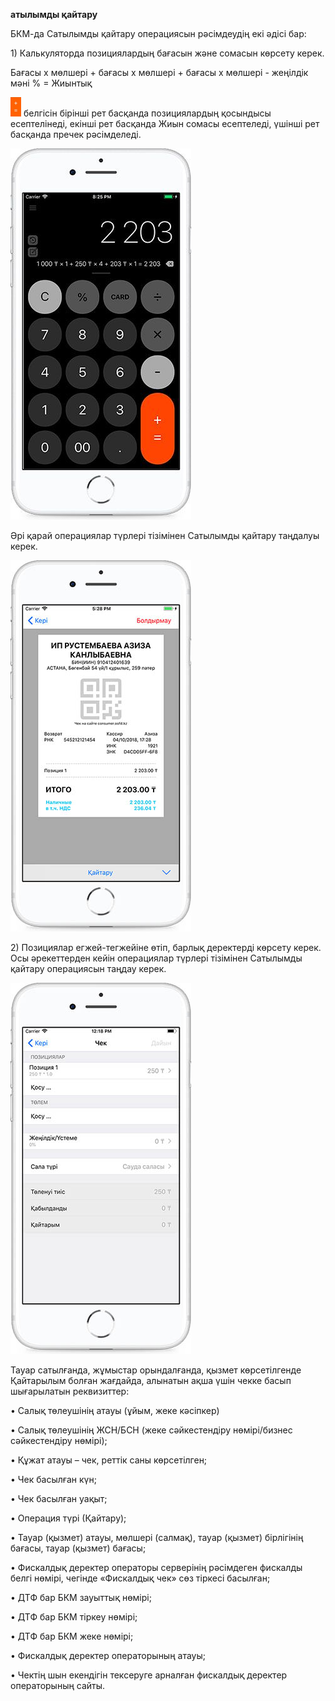 **атылымды қайтару**

БКМ-да Сатылымды қайтару операциясын рәсімдеудің екі әдісі бар:

1\) Калькуляторда позициялардың бағасын және сомасын көрсету керек.

Бағасы х мөлшері + бағасы х мөлшері + бағасы х мөлшері - жеңілдік мәні % = Жиынтық

![](../assets/5011.png) белгісін бірінші рет басқанда позициялардың қосындысы есептелінеді, екінші рет басқанда Жиын сомасы есептеледі, үшінші рет басқанда пречек рәсімделеді.

![](../assets/00000.jpeg)

Әрі қарай операциялар түрлері тізімінен Сатылымды қайтару таңдалуы керек.

![](../assets/Simulator_Screen_Shot_-_iPhone_8_Plus_-_2018-04-10_at_17.28.09.jpg)

2\) Позициялар егжей-тегжейіне өтіп, барлық деректерді көрсету керек. Осы әрекеттерден кейін операциялар түрлері тізімінен Сатылымды қайтару операциясын таңдау керек.

![](../assets/Simulator_Screen_Shot_-_iPhone_8_Plus_-_2018-04-18_at_12.18.11.jpg)

Тауар сатылғанда, жұмыстар орындалғанда, қызмет көрсетілгенде Қайтарылым болған жағдайда, алынатын ақша үшін чекке басып шығарылатын реквизиттер:

• Салық төлеушінің атауы \(ұйым, жеке кәсіпкер\)

• Салық төлеушінің ЖСН/БСН \(жеке сәйкестендіру нөмірі/бизнес сәйкестендіру нөмірі\);

• Құжат атауы – чек, реттік саны көрсетілген;

• Чек басылған күн;

• Чек басылған уақыт;

• Операция түрі \(Қайтару\);

• Тауар \(қызмет\) атауы, мөлшері \(салмақ\), тауар \(қызмет\) бірлігінің бағасы, тауар \(қызмет\) бағасы;

• Фискалдық деректер операторы серверінің рәсімдеген фискалды белгі нөмірі, чегінде «Фискалдық чек» сөз тіркесі басылған;

• ДТФ бар БКМ зауыттық нөмірі;

• ДТФ бар БКМ тіркеу нөмірі;

• ДТФ бар БКМ жеке нөмірі;

• Фискалдық деректер операторының атауы;

• Чектің шын екендігін тексеруге арналған фискалдық деректер операторының сайты.

